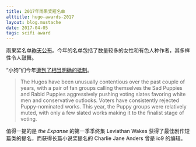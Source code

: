 ```yaml
---
title: 2017年雨果奖短名单
alttitle: hugo-awards-2017
layout: blog.mustache
date: 2017-04-05
tags: scifi award
---
```


雨果奖名单[昨天公布](http://www.tor.com/2017/04/04/2017-hugo-award-finalists-announced/)。今年的名单包括了数量较多的女性和有色人种作者，其多样性令人鼓舞。

“小狗”们今年[遭到了相当明确的抵制](http://www.theverge.com/2017/4/4/15178480/2017-hugo-award-nominations-science-fiction-fantasy-books)。

> The Hugos have been unusually contentious over the past couple of years, with a pair of fan groups calling themselves the Sad Puppies and Rabid Puppies aggressively pushing voting slates favoring white men and conservative outlooks. Voters have consistently rejected Puppy-nominated works. This year, the Puppy groups were relatively muted, with only a few slated works making it to the finalist stage of voting.

值得一提的是 _the Expanse_ 的第一季季终集 Leviathan Wakes 获得了最佳剧作短篇类的提名，而获得长篇小说奖提名的 Charlie Jane Anders 曾是 io9 的编辑。

